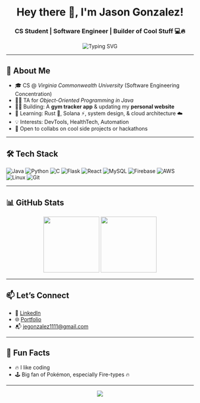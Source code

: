 <h1 align="center">Hey there 👋, I'm Jason Gonzalez!</h1>
<h3 align="center">CS Student | Software Engineer | Builder of Cool Stuff 💻🔥</h3>

<p align="center">
  <img src="https://readme-typing-svg.demolab.com?font=Fira+Code&weight=600&pause=1000&color=58A6FF&width=435&lines=Welcome+to+my+GitHub!;I+love+building+useful+apps.;Always+learning+and+shipping+code!+%F0%9F%9A%80" alt="Typing SVG" />
</p>

---

## 🚀 About Me
- 🎓 CS @ *Virginia Commonwealth University* (Software Engineering Concentration)
- 👨‍🏫 TA for *Object-Oriented Programming in Java*
- 🏋️‍♂️ Building: A **gym tracker app** & updating my **personal website**
- 🌱 Learning: Rust 🦀, Solana ⚡, system design, & cloud architecture ☁️
- 💡 Interests: DevTools, HealthTech, Automation
- 🤝 Open to collabs on cool side projects or hackathons

---

## 🛠️ Tech Stack
![Java](https://img.shields.io/badge/Java-%23ED8B00.svg?style=flat&logo=java&logoColor=white)
![Python](https://img.shields.io/badge/Python-3670A0?style=flat&logo=python&logoColor=ffdd54)
![C](https://img.shields.io/badge/C-00599C?style=flat&logo=c&logoColor=white)
![Flask](https://img.shields.io/badge/Flask-000000?style=flat&logo=flask&logoColor=white)
![React](https://img.shields.io/badge/React-20232A?style=flat&logo=react&logoColor=61DAFB)
![MySQL](https://img.shields.io/badge/MySQL-00000F?style=flat&logo=mysql&logoColor=white)
![Firebase](https://img.shields.io/badge/Firebase-FFCA28?style=flat&logo=firebase&logoColor=black)
![AWS](https://img.shields.io/badge/AWS-%23FF9900.svg?style=flat&logo=amazon-aws&logoColor=white)
![Linux](https://img.shields.io/badge/Linux-FCC624?style=flat&logo=linux&logoColor=black)
![Git](https://img.shields.io/badge/Git-F05032?style=flat&logo=git&logoColor=white)

---

## 📊 GitHub Stats

<p align="center">
  <img src="https://github-readme-stats.vercel.app/api?username=jasgonzalez&show_icons=true&theme=github_dark&hide=issues&hide_border=true" height="150" />
  <img src="https://github-readme-stats.vercel.app/api/top-langs/?username=jasgonzalez&layout=compact&theme=github_dark&hide_border=true" height="150" />
</p>

---

## 📫 Let’s Connect
- 💼 [LinkedIn](https://www.linkedin.com/in/jasgonzalez)
- 🌐 [Portfolio](https://jasgonzalez.github.io/)
- 📬 jegonzalez1111@gmail.com

---

## 🧠 Fun Facts
- 🔥 I like coding  
- 🕹️ Big fan of Pokémon, especially Fire-types 🔥

---

<p align="center">
  <img src="https://github-readme-streak-stats.herokuapp.com/?user=jasgonzalez&theme=tokyonight&hide_border=true" />
</p>
